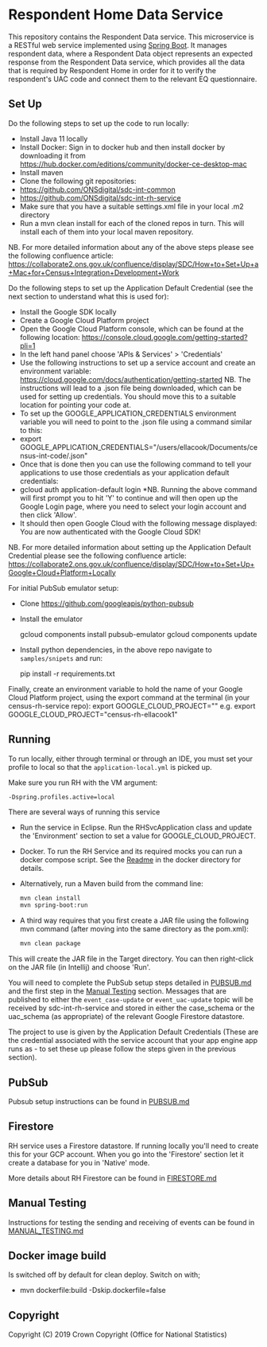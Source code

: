 # Respondent Home Data Service
This repository contains the Respondent Data service. This microservice is a RESTful web service implemented using [Spring Boot](http://projects.spring.io/spring-boot/). It manages respondent data, where a Respondent Data object represents an expected response from the Respondent Data service, which provides all the data that is required by Respondent Home in order for it to verify the respondent's UAC code and connect them to the relevant EQ questionnaire.

## Set Up
Do the following steps to set up the code to run locally:
* Install Java 11 locally
* Install Docker: Sign in to docker hub and then install docker by downloading it from https://hub.docker.com/editions/community/docker-ce-desktop-mac
* Install maven
* Clone the following git repositories:
* https://github.com/ONSdigital/sdc-int-common
* https://github.com/ONSdigital/sdc-int-rh-service
* Make sure that you have a suitable settings.xml file in your local .m2 directory
* Run a mvn clean install for each of the cloned repos in turn. This will install each of them into your local maven repository.

NB. For more detailed information about any of the above steps please see the following confluence article:
https://collaborate2.ons.gov.uk/confluence/display/SDC/How+to+Set+Up+a+Mac+for+Census+Integration+Development+Work

Do the following steps to set up the Application Default Credential (see the next section to understand what this is used for):
* Install the Google SDK locally
* Create a Google Cloud Platform project
* Open the Google Cloud Platform console, which can be found at the following location: https://console.cloud.google.com/getting-started?pli=1
* In the left hand panel choose 'APIs & Services' > 'Credentials'
* Use the following instructions to set up a service account and create an environment variable: https://cloud.google.com/docs/authentication/getting-started
NB. The instructions will lead to a .json file being downloaded, which can be used for setting up credentials. You should move this to a suitable location for pointing your code at.
* To set up the GOOGLE_APPLICATION_CREDENTIALS environment variable you will need to point to the .json file using a command similar to this:
* export GOOGLE_APPLICATION_CREDENTIALS="/users/ellacook/Documents/census-int-code/<filename>.json"
* Once that is done then you can use the following command to tell your applications to use those credentials as your application default credentials:
* gcloud auth application-default login
*NB. Running the above command will first prompt you to hit 'Y' to continue and will then open up the Google Login page, where you need to select your login account and then click 'Allow'.
* It should then open Google Cloud with the following message displayed: You are now authenticated with the Google Cloud SDK!

NB. For more detailed information about setting up the Application Default Credential please see the following confluence article:
https://collaborate2.ons.gov.uk/confluence/display/SDC/How+to+Set+Up+Google+Cloud+Platform+Locally

For initial PubSub emulator setup:

* Clone https://github.com/googleapis/python-pubsub
* Install the emulator

    gcloud components install pubsub-emulator
    gcloud components update

* Install python dependencies, in the above repo navigate to `samples/snipets` and run:

    pip install -r requirements.txt

Finally, create an environment variable to hold the name of your Google Cloud Platform project, using the export command at the terminal (in your census-rh-service repo):
export GOOGLE_CLOUD_PROJECT="<name of your project>" e.g. export GOOGLE_CLOUD_PROJECT="census-rh-ellacook1"

## Running

To run locally, either through terminal or through an IDE, you must set your profile to local so that the `application-local.yml` is picked up.

Make sure you run RH with the VM argument: 

    -Dspring.profiles.active=local

There are several ways of running this service

* Run the service in Eclipse. Run the RHSvcApplication class and update the 'Environment' section to set a value for GOOGLE_CLOUD_PROJECT.

* Docker. To run the RH Service and its required mocks you can run a docker compose script. See the [Readme](docker/README.md) in the docker directory for details.

* Alternatively, run a Maven build from the command line:
    ```bash
    mvn clean install
    mvn spring-boot:run
    ```
* A third way requires that you first create a JAR file using the following mvn command (after moving into the same directory as the pom.xml):
    ```bash
    mvn clean package
    ```
This will create the JAR file in the Target directory. You can then right-click on the JAR file (in Intellij) and choose 'Run'.

You will need to complete the PubSub setup steps detailed in [PUBSUB.md](docs/PUBSUB.md) and the first step in the [Manual Testing](#manual-testing) section.
Messages that are published to either the `event_case-update` or `event_uac-update` topic will be received by sdc-int-rh-service and stored in either the case_schema or the uac_schema (as appropriate) of the relevant Google Firestore datastore.

The project to use is given by the Application Default Credentials (These are the credential associated with the service account that your app engine app runs as - to set these up please follow the steps given in the previous section).

## PubSub

Pubsub setup instructions can be found in [PUBSUB.md](docs/PUBSUB.md)

## Firestore

RH service uses a Firestore datastore. If running locally you'll need to create this for your GCP account. When you go into the 'Firestore' section let it create a database for you in 'Native' mode.

More details about RH Firestore can be found in [FIRESTORE.md](docs/FIRESTORE.md)

## Manual Testing

Instructions for testing the sending and receiving of events can be found in [MANUAL_TESTING.md](docs/MANUAL_TESTING.md)
    
## Docker image build

Is switched off by default for clean deploy. Switch on with;

* mvn dockerfile:build -Dskip.dockerfile=false

    
## Copyright
Copyright (C) 2019 Crown Copyright (Office for National Statistics)
 
 
 
